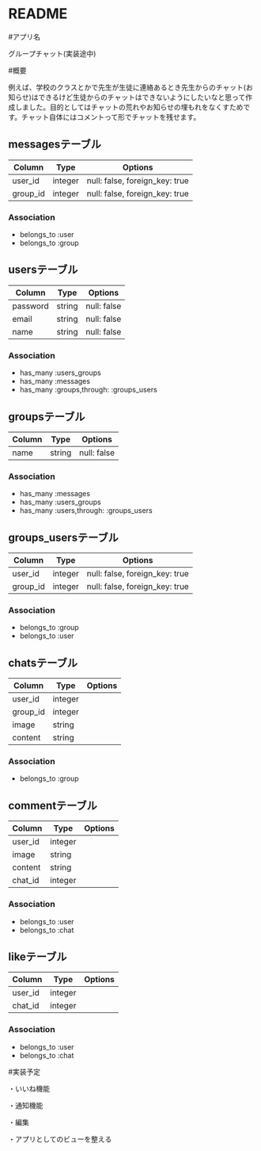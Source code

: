 # README

#アプリ名

グループチャット(実装途中)

#概要

例えば、学校のクラスとかで先生が生徒に連絡あるとき先生からのチャット(お知らせ)はできるけど生徒からのチャットはできないようにしたいなと思って作成しました。目的としてはチャットの荒れやお知らせの埋もれをなくすためです。チャット自体にはコメントって形でチャットを残せます。

## messagesテーブル
|Column|Type|Options|
|------|----|-------|
|user_id|integer|null: false, foreign_key: true|
|group_id|integer|null: false, foreign_key: true|
### Association
- belongs_to :user
- belongs_to :group

## usersテーブル
|Column|Type|Options|
|------|----|-------|
|password|string|null: false|
|email|string|null: false|
|name|string|null: false|
### Association
- has_many :users_groups
- has_many :messages
- has_many :groups,through: :groups_users


## groupsテーブル
|Column|Type|Options|
|------|----|-------|
|name|string|null: false|
### Association
- has_many :messages
- has_many :users_groups
- has_many :users,through: :groups_users

## groups_usersテーブル
|Column|Type|Options|
|------|----|-------|
|user_id|integer|null: false, foreign_key: true|
|group_id|integer|null: false, foreign_key: true|
### Association
- belongs_to :group
- belongs_to :user

## chatsテーブル
|Column|Type|Options|
|------|----|-------|
|user_id|integer|
|group_id|integer|
|image|string|
|content|string|
### Association
- belongs_to :group

## commentテーブル
|Column|Type|Options|
|------|----|-------|
|user_id|integer|
|image|string|
|content|string|
|chat_id|integer|
### Association
- belongs_to :user
- belongs_to :chat


## likeテーブル
|Column|Type|Options|
|------|----|-------|
|user_id|integer|
|chat_id|integer|
### Association
- belongs_to :user
- belongs_to :chat


#実装予定

・いいね機能

・通知機能

・編集

・アプリとしてのビューを整える

